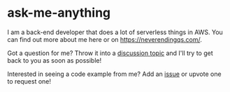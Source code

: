 # ask-me-anything

I am a back-end developer that does a lot of serverless things in AWS. You can find out more about me here or on https://neverendingqs.com/.

Got a question for me? Throw it into a [discussion topic](https://github.com/neverendingqs/ask-me-anything/discussions) and I'll try to get back to you as soon as possible!

Interested in seeing a code example from me? Add an [issue](https://github.com/neverendingqs/ask-me-anything/issues) or upvote one to request one!
